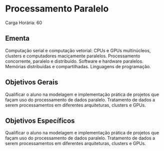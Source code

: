 # Processamento Paralelo

Carga Horária: 60

## Ementa

Computação serial e computação vetorial: CPUs e GPUs multinúcleos, clusters e computadores maciçamente paralelos. Processamento concorrente, paralelo e distribuído. Software e hardware paralelos. Memórias distribuídas e compartilhadas. Linguagens de programação.

## Objetivos Gerais

Qualificar o aluno na modelagem e implementação prática de projetos que façam uso do processamento de dados paralelo. Tratamento de dados a serem processamentos em diferentes arquiteturas, clusters e GPUs.

## Objetivos Específicos

Qualificar o aluno na modelagem e implementação prática de projetos que façam uso do processamento de dados paralelo. Tratamento de dados a serem processamentos em diferentes arquiteturas, clusters e GPUs.